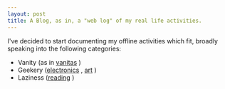 ```yaml
---
layout: post
title: A Blog, as in, a "web log" of my real life activities.
---
```


I've decided to start documenting my offline activities which fit, broadly speaking into the following categories:
- Vanity (as in [vanitas](https://en.wikipedia.org/wiki/Vanitas) )
- Geekery ([electronics](https://github.com/sachawheeler/hourglass) , [art](https://www.instagram.com/sachawheeler/) )
- Laziness ([reading](https://www.goodreads.com/review/list/57934627) )

